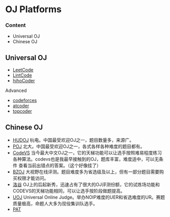 # OJ Platforms

### Content

- Universal OJ
- Chinese OJ

## Universal OJ

- [LeetCode]( https://leetcode.com/ )
- [LintCode]( https://www.lintcode.com/problem/ )
- [hihoCoder](http://hihocoder.com)

Advanced

- [codeforces](https://codeforces.com/)
- [atcoder](https://atcoder.jp/)
- [topcoder](https://www.topcoder.com/)

## Chinese OJ

- [HUDOJ](http://acm.hdu.edu.cn/) 杭电。中国最受欢迎OJ之一，题目数量多，来源广。
- [POJ](http://poj.org/) 北大。中国最受欢迎OJ之一，各式各样各种难度的题目都有。
- [CodeVS](http://codevs.cn) 当今最大中文OJ之一，它的天梯功能可以让选手按照难易程度练习各种算法。codevs也是我最早接触到的OJ，题库丰富，难度适中，可以无条件 查看当前出错点的答案。（这个好像挂了）
- [BZOJ](https://www.lydsy.com/JudgeOnline/) 大视野在线评测。题目难度多为省选级及以上，但有一部分题目需要购买权限才能访问。
- [洛谷](http://www.luogu.org/) OJ上的后起新秀，迅速占有了很大的OJ评测份额，它的试炼场功能和CODEVS的天梯功能相同，可以让选手按阶段做题提高。
- [UOJ](http://uoj.ac/) Universal Online Judge。举办NOIP难度的UER和省选难度的UR。赛题质量极高，命题人大多为现役集训队选手。
- [PAT](https://www.patest.cn/practice)

